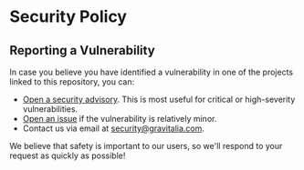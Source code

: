 # Security Policy

## Reporting a Vulnerability

In case you believe you have identified a vulnerability in one of the projects linked to this repository, you can:
- [Open a security advisory](https://github.com/RealHinome/gravitalia/security/advisories/new). This is most useful for critical or high-severity vulnerabilities.
- [Open an issue](https://github.com/RealHinome/gravitalia/issues/new) if the vulnerability is relatively minor.
- Contact us via email at security@gravitalia.com.

We believe that safety is important to our users, so we'll respond to your request as quickly as possible!

